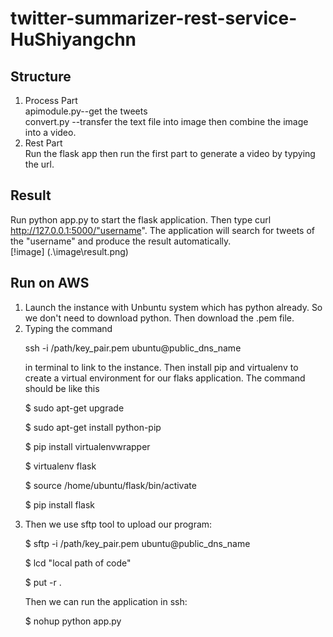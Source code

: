# twitter-summarizer-rest-service-HuShiyangchn
## Structure ##
1. Process Part </br>
   apimodule.py--get the tweets </br>
   convert.py --transfer the text file into image then combine the image into a video. </br>
2. Rest Part</br>
   Run the flask app then run the first part to generate a video by typying the url.
## Result ##
Run python app.py to start the flask application.
Then type curl http://127.0.0.1:5000/"username". The application will search for tweets of the "username" and produce the result automatically.</br>
[!image] (.\image\result.png)
## Run on AWS ##
1. Launch the instance with Unbuntu system which has python already. So we don't need to download python. Then download the .pem file.
2. Typing the command <p> ssh -i /path/key_pair.pem ubuntu@public_dns_name</p>
in terminal to link to the instance. Then install pip and virtualenv to create a virtual environment for our flaks application. The command should be like this
        <p>$ sudo apt-get upgrade</p>
        <p>$ sudo apt-get install python-pip</p>
        <p>$ pip install virtualenvwrapper</p>
        <p>$ virtualenv flask</p>
        <p>$ source /home/ubuntu/flask/bin/activate</p>
        <p>$ pip install flask<p>
3. Then we use sftp tool to upload our program:
    <p>$ sftp -i /path/key_pair.pem ubuntu@public_dns_name
    </p>$ lcd "local path of code"
    <p> $ put -r .<p>
    Then we can run the application in ssh:
    <p>$ nohup python app.py